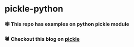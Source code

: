 # pickle-python
### 🕸️ This repo has examples on python pickle module
### 🕷️ Checkout this blog on [pickle](https://nikhilbaskar.substack.com/p/demystifying-python-pickle-serialization)
